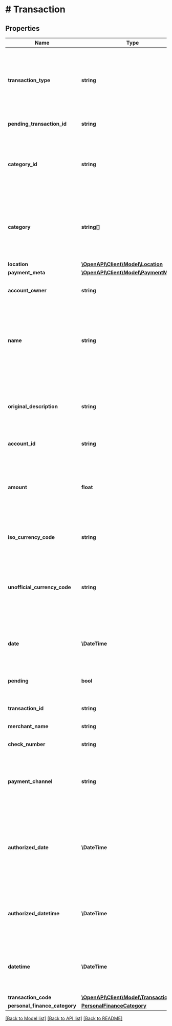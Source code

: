 # # Transaction

## Properties

Name | Type | Description | Notes
------------ | ------------- | ------------- | -------------
**transaction_type** | **string** | Please use the &#x60;payment_channel&#x60; field, &#x60;transaction_type&#x60; will be deprecated in the future.  &#x60;digital:&#x60; transactions that took place online.  &#x60;place:&#x60; transactions that were made at a physical location.  &#x60;special:&#x60; transactions that relate to banks, e.g. fees or deposits.  &#x60;unresolved:&#x60; transactions that do not fit into the other three types. | [optional]
**pending_transaction_id** | **string** | The ID of a posted transaction&#39;s associated pending transaction, where applicable. |
**category_id** | **string** | The ID of the category to which this transaction belongs. For a full list of categories, see [&#x60;/categories/get&#x60;](https://plaid.com/docs/api/products/#categoriesget).  If the &#x60;transactions&#x60; object was returned by an Assets endpoint such as &#x60;/asset_report/get/&#x60; or &#x60;/asset_report/pdf/get&#x60;, this field will only appear in an Asset Report with Insights. |
**category** | **string[]** | A hierarchical array of the categories to which this transaction belongs. For a full list of categories, see [&#x60;/categories/get&#x60;](https://plaid.com/docs/api/products/#categoriesget).  If the &#x60;transactions&#x60; object was returned by an Assets endpoint such as &#x60;/asset_report/get/&#x60; or &#x60;/asset_report/pdf/get&#x60;, this field will only appear in an Asset Report with Insights. |
**location** | [**\OpenAPI\Client\Model\Location**](Location.md) |  |
**payment_meta** | [**\OpenAPI\Client\Model\PaymentMeta**](PaymentMeta.md) |  |
**account_owner** | **string** | The name of the account owner. This field is not typically populated and only relevant when dealing with sub-accounts. |
**name** | **string** | The merchant name or transaction description.  If the &#x60;transactions&#x60; object was returned by a Transactions endpoint such as &#x60;/transactions/get&#x60;, this field will always appear. If the &#x60;transactions&#x60; object was returned by an Assets endpoint such as &#x60;/asset_report/get/&#x60; or &#x60;/asset_report/pdf/get&#x60;, this field will only appear in an Asset Report with Insights. |
**original_description** | **string** | The string returned by the financial institution to describe the transaction. For transactions returned by &#x60;/transactions/get&#x60;, this field is in beta and will be omitted unless the client is both enrolled in the closed beta program and has set &#x60;options.include_original_description&#x60; to &#x60;true&#x60;. | [optional]
**account_id** | **string** | The ID of the account in which this transaction occurred. |
**amount** | **float** | The settled value of the transaction, denominated in the account&#39;s currency, as stated in &#x60;iso_currency_code&#x60; or &#x60;unofficial_currency_code&#x60;. Positive values when money moves out of the account; negative values when money moves in. For example, debit card purchases are positive; credit card payments, direct deposits, and refunds are negative. |
**iso_currency_code** | **string** | The ISO-4217 currency code of the transaction. Always &#x60;null&#x60; if &#x60;unofficial_currency_code&#x60; is non-null. |
**unofficial_currency_code** | **string** | The unofficial currency code associated with the transaction. Always &#x60;null&#x60; if &#x60;iso_currency_code&#x60; is non-&#x60;null&#x60;. Unofficial currency codes are used for currencies that do not have official ISO currency codes, such as cryptocurrencies and the currencies of certain countries.  See the [currency code schema](https://plaid.com/docs/api/accounts#currency-code-schema) for a full listing of supported &#x60;iso_currency_code&#x60;s. |
**date** | **\DateTime** | For pending transactions, the date that the transaction occurred; for posted transactions, the date that the transaction posted. Both dates are returned in an [ISO 8601](https://wikipedia.org/wiki/ISO_8601) format ( &#x60;YYYY-MM-DD&#x60; ). |
**pending** | **bool** | When &#x60;true&#x60;, identifies the transaction as pending or unsettled. Pending transaction details (name, type, amount, category ID) may change before they are settled. |
**transaction_id** | **string** | The unique ID of the transaction. Like all Plaid identifiers, the &#x60;transaction_id&#x60; is case sensitive. |
**merchant_name** | **string** | The merchant name, as extracted by Plaid from the &#x60;name&#x60; field. | [optional]
**check_number** | **string** | The check number of the transaction. This field is only populated for check transactions. | [optional]
**payment_channel** | **string** | The channel used to make a payment. &#x60;online:&#x60; transactions that took place online.  &#x60;in store:&#x60; transactions that were made at a physical location.  &#x60;other:&#x60; transactions that relate to banks, e.g. fees or deposits.  This field replaces the &#x60;transaction_type&#x60; field. |
**authorized_date** | **\DateTime** | The date that the transaction was authorized. Dates are returned in an [ISO 8601](https://wikipedia.org/wiki/ISO_8601) format ( &#x60;YYYY-MM-DD&#x60; ). The &#x60;authorized_date&#x60; field uses machine learning to determine a transaction date for transactions where the &#x60;date_transacted&#x60; is not available. If the &#x60;date_transacted&#x60; field is present and not &#x60;null&#x60;, the &#x60;authorized_date&#x60; field will have the same value as the &#x60;date_transacted&#x60; field. |
**authorized_datetime** | **\DateTime** | Date and time when a transaction was authorized in [ISO 8601](https://wikipedia.org/wiki/ISO_8601) format ( &#x60;YYYY-MM-DDTHH:mm:ssZ&#x60; ).  This field is returned for select financial institutions and comes as provided by the institution. It may contain default time values (such as 00:00:00). |
**datetime** | **\DateTime** | Date and time when a transaction was posted in [ISO 8601](https://wikipedia.org/wiki/ISO_8601) format ( &#x60;YYYY-MM-DDTHH:mm:ssZ&#x60; ).  This field is returned for select financial institutions and comes as provided by the institution. It may contain default time values (such as 00:00:00). |
**transaction_code** | [**\OpenAPI\Client\Model\TransactionCode**](TransactionCode.md) |  |
**personal_finance_category** | [**PersonalFinanceCategory**](PersonalFinanceCategory.md) |  | [optional]

[[Back to Model list]](../../README.md#models) [[Back to API list]](../../README.md#endpoints) [[Back to README]](../../README.md)

